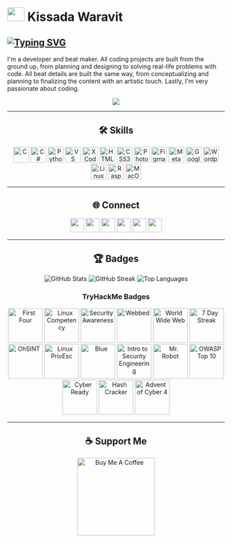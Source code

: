 # <img height="32" width="40" src="https://cdn.discordapp.com/emojis/1252424392223359089.gif"/> Kissada Waravit

## [![Typing SVG](https://readme-typing-svg.demolab.com?font=Fira+Code&pause=1000&color=F3FF20&width=435&lines=%24+WHO+AM+I+%3F;%24+KISSADA+WARAVIT;%24+CELL+ME+MR.G;%24+ROUND+MAP+TO+Cybersecurity;reboot)](https://git.io/typing-svg)

I'm a developer and beat maker. All coding projects are built from the ground up, from planning and designing to solving real-life problems with code. All beat details are built the same way, from conceptualizing and planning to finalizing the content with an artistic touch. Lastly, I'm very passionate about coding.

<p align="center">
  <a href="https://www.x.com/K_Waravit" target="_blank" rel="noreferrer">
    <img src="https://img.shields.io/twitter/follow/K_Waravit?logo=twitter&style=for-the-badge&color=0891b2&labelColor=1c1917" />
  </a>
</p>

---

<h2 align="center">🛠️ Skills</h2>
<p align="center">
  <img src="https://raw.githubusercontent.com/danielcranney/readme-generator/main/public/icons/skills/c-colored.svg" height="36" alt="C" />
  <img src="https://raw.githubusercontent.com/danielcranney/readme-generator/main/public/icons/skills/csharp-colored.svg" height="36" alt="C#" />
  <img src="https://raw.githubusercontent.com/danielcranney/readme-generator/main/public/icons/skills/python-colored.svg" height="36" alt="Python" />
  <img src="https://raw.githubusercontent.com/danielcranney/readme-generator/main/public/icons/skills/visualstudiocode.svg" height="36" alt="VS Code" />
  <img src="https://raw.githubusercontent.com/danielcranney/readme-generator/main/public/icons/skills/xcode.svg" height="36" alt="XCode" />
  <img src="https://raw.githubusercontent.com/danielcranney/readme-generator/main/public/icons/skills/html5-colored.svg" height="36" alt="HTML5" />
  <img src="https://raw.githubusercontent.com/danielcranney/readme-generator/main/public/icons/skills/css3-colored.svg" height="36" alt="CSS3" />
  <img src="https://raw.githubusercontent.com/danielcranney/readme-generator/main/public/icons/skills/photoshop-colored.svg" height="36" alt="Photoshop" />
  <img src="https://raw.githubusercontent.com/danielcranney/readme-generator/main/public/icons/skills/figma-colored.svg" height="36" alt="Figma" />
  <img src="https://raw.githubusercontent.com/danielcranney/readme-generator/main/public/icons/skills/metamask-colored.svg" height="36" alt="MetaMask" />
  <img src="https://raw.githubusercontent.com/danielcranney/readme-generator/main/public/icons/skills/googlecloud-colored.svg" height="36" alt="Google Cloud" />
  <img src="https://raw.githubusercontent.com/danielcranney/readme-generator/main/public/icons/skills/wordpress-colored.svg" height="36" alt="Wordpress" />
  <img src="https://raw.githubusercontent.com/danielcranney/readme-generator/main/public/icons/skills/linux-colored.svg" height="36" alt="Linux" />
  <img src="https://raw.githubusercontent.com/danielcranney/readme-generator/main/public/icons/skills/raspberrypi-colored.svg" height="36" alt="Raspberry Pi" />
  <img src="https://raw.githubusercontent.com/danielcranney/readme-generator/main/public/icons/skills/macos-colored.svg" height="36" alt="MacOS" />
</p>

---

<h2 align="center">🌐 Connect</h2>
<p align="center">
  <a href="https://www.dev.to/k-waravit" target="_blank"><img src="https://raw.githubusercontent.com/danielcranney/readme-generator/main/public/icons/socials/devdotto.svg" width="32" /></a>
  <a href="https://discord.com/users/ggxii" target="_blank"><img src="https://raw.githubusercontent.com/danielcranney/readme-generator/main/public/icons/socials/discord.svg" width="32" /></a>
  <a href="https://www.github.com/Kissada-W" target="_blank"><img src="https://raw.githubusercontent.com/danielcranney/readme-generator/main/public/icons/socials/github.svg" width="32" /></a>
  <a href="https://www.linkedin.com/in/k-waravit" target="_blank"><img src="https://raw.githubusercontent.com/danielcranney/readme-generator/main/public/icons/socials/linkedin.svg" width="32" /></a>
  <a href="https://www.x.com/K_Waravit" target="_blank"><img src="https://raw.githubusercontent.com/danielcranney/readme-generator/main/public/icons/socials/twitter.svg" width="32" /></a>
  <a href="https://www.youtube.com/@ggxii" target="_blank"><img src="https://raw.githubusercontent.com/danielcranney/readme-generator/main/public/icons/socials/youtube.svg" width="32" /></a>
</p>

---

<h2 align="center">🏆 Badges</h2>
<p align="center">
  <img src="https://github-readme-stats.vercel.app/api?username=Kissada-W&show_icons=true&hide=&count_private=true&title_color=0891b2&text_color=ffffff&icon_color=0891b2&bg_color=1c1917&hide_border=true" alt="GitHub Stats" />
  <img src="https://github-readme-streak-stats.herokuapp.com/?user=Kissada-W&stroke=ffffff&background=1c1917&ring=0891b2&fire=0891b2&currStreakNum=ffffff&currStreakLabel=0891b2&sideNums=ffffff&sideLabels=ffffff&dates=ffffff&hide_border=true" alt="GitHub Streak" />
  <img src="https://github-readme-stats.vercel.app/api/top-langs/?username=Kissada-W&langs_count=10&title_color=0891b2&text_color=ffffff&icon_color=0891b2&bg_color=1c1917&hide_border=true&locale=en&custom_title=Top%20%Languages" alt="Top Languages" />
</p>

<h3 align="center">TryHackMe Badges</h3>
<p align="center">
<img src="https://assets.tryhackme.com/img/badges/firstfour.svg" alt="First Four" width="80" />
  <img src="https://assets.tryhackme.com/img/badges/linux.svg" alt="Linux Competency" width="80" />
  <img src="https://assets.tryhackme.com/img/badges/securityawareness.svg" alt="Security Awareness" width="80" />
  <img src="https://assets.tryhackme.com/img/badges/webbed.svg" alt="Webbed" width="80" />
  <img src="https://assets.tryhackme.com/img/badges/howthewebworks.svg" alt="World Wide Web" width="80" />
  <img src="https://assets.tryhackme.com/img/badges/streak7.svg" alt="7 Day Streak" width="80" />
  <img src="https://assets.tryhackme.com/img/badges/ohsint.svg" alt="OhSINT" width="80" />
  <img src="https://assets.tryhackme.com/img/badges/linuxprivesc.svg" alt="Linux PrivEsc" width="80" />
  <img src="https://assets.tryhackme.com/img/badges/blue.svg" alt="Blue" width="80" />
  <img src="https://assets.tryhackme.com/img/badges/introtosecurityengineering.svg" alt="Intro to Security Engineering" width="80" />
  <img src="https://assets.tryhackme.com/img/badges/mrrobot.svg" alt="Mr. Robot" width="80" />
  <img src="https://assets.tryhackme.com/img/badges/owasptop10.svg" alt="OWASP Top 10" width="80" />
  <img src="https://assets.tryhackme.com/img/badges/careerready.svg" alt="Cyber Ready" width="80" />
  <img src="https://assets.tryhackme.com/img/badges/hashcracker.svg" alt="Hash Cracker" width="80" />
  <img src="https://assets.tryhackme.com/img/badges/adventofcyber4.svg" alt="Advent of Cyber 4" width="80" />
</p>

---

<h2 align="center">☕ Support Me</h2>
<p align="center">
  <a href="https://www.buymeacoffee.com/k.waravit">
    <img src="https://cdn.buymeacoffee.com/buttons/v2/default-yellow.png" width="180" alt="Buy Me A Coffee" />
  </a>
</p>
